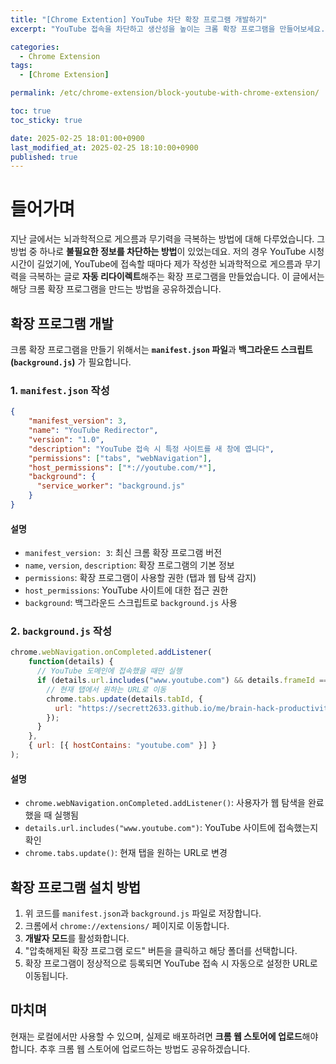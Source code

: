 ```yaml
---
title: "[Chrome Extention] YouTube 차단 확장 프로그램 개발하기" 
excerpt: "YouTube 접속을 차단하고 생산성을 높이는 크롬 확장 프로그램을 만들어보세요. 개발 과정과 설치 방법을 자세히 설명합니다."

categories:
  - Chrome Extension
tags:
  - [Chrome Extension]

permalink: /etc/chrome-extension/block-youtube-with-chrome-extension/

toc: true
toc_sticky: true

date: 2025-02-25 18:01:00+0900
last_modified_at: 2025-02-25 18:10:00+0900
published: true
---
```

# 들어가며

지난 글에서는 뇌과학적으로 게으름과 무기력을 극복하는 방법에 대해 다루었습니다. 그 방법 중 하나로 **불필요한 정보를 차단하는 방법**이 있었는데요. 저의 경우 YouTube 시청 시간이 길었기에, YouTube에 접속할 때마다 제가 작성한 뇌과학적으로 게으름과 무기력을 극복하는 글로 **자동 리다이렉트**해주는 확장 프로그램을 만들었습니다.
이 글에서는 해당 크롬 확장 프로그램을 만드는 방법을 공유하겠습니다.

## 확장 프로그램 개발

크롬 확장 프로그램을 만들기 위해서는 **`manifest.json` 파일**과 **백그라운드 스크립트 (`background.js`)** 가 필요합니다.

### 1. `manifest.json` 작성

```json
{
    "manifest_version": 3,
    "name": "YouTube Redirector",
    "version": "1.0",
    "description": "YouTube 접속 시 특정 사이트를 새 창에 엽니다",
    "permissions": ["tabs", "webNavigation"],
    "host_permissions": ["*://youtube.com/*"],
    "background": {
      "service_worker": "background.js"
    }
}
```

#### 설명
- `manifest_version: 3`: 최신 크롬 확장 프로그램 버전
- `name`, `version`, `description`: 확장 프로그램의 기본 정보
- `permissions`: 확장 프로그램이 사용할 권한 (탭과 웹 탐색 감지)
- `host_permissions`: YouTube 사이트에 대한 접근 권한
- `background`: 백그라운드 스크립트로 `background.js` 사용

### 2. `background.js` 작성

```js
chrome.webNavigation.onCompleted.addListener(
    function(details) {
      // YouTube 도메인에 접속했을 때만 실행
      if (details.url.includes("www.youtube.com") && details.frameId === 0) {
        // 현재 탭에서 원하는 URL로 이동
        chrome.tabs.update(details.tabId, {
          url: "https://secrett2633.github.io/me/brain-hack-productivity/"
        });
      }
    },
    { url: [{ hostContains: "youtube.com" }] }
);
```

#### 설명
- `chrome.webNavigation.onCompleted.addListener()`: 사용자가 웹 탐색을 완료했을 때 실행됨
- `details.url.includes("www.youtube.com")`: YouTube 사이트에 접속했는지 확인
- `chrome.tabs.update()`: 현재 탭을 원하는 URL로 변경


## 확장 프로그램 설치 방법

1. 위 코드를 `manifest.json`과 `background.js` 파일로 저장합니다.
2. 크롬에서 `chrome://extensions/` 페이지로 이동합니다.
3. **개발자 모드**를 활성화합니다.
4. "압축해제된 확장 프로그램 로드" 버튼을 클릭하고 해당 폴더를 선택합니다.
5. 확장 프로그램이 정상적으로 등록되면 YouTube 접속 시 자동으로 설정한 URL로 이동됩니다.


## 마치며
현재는 로컬에서만 사용할 수 있으며, 실제로 배포하려면 **크롬 웹 스토어에 업로드**해야 합니다.
추후 크롬 웹 스토어에 업로드하는 방법도 공유하겠습니다.
